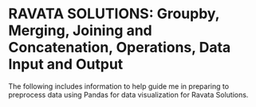 # RAVATA SOLUTIONS: Groupby, Merging, Joining and Concatenation, Operations, Data Input and Output

The following includes information to help guide me in preparing to preprocess data using Pandas for data visualization for Ravata Solutions.

